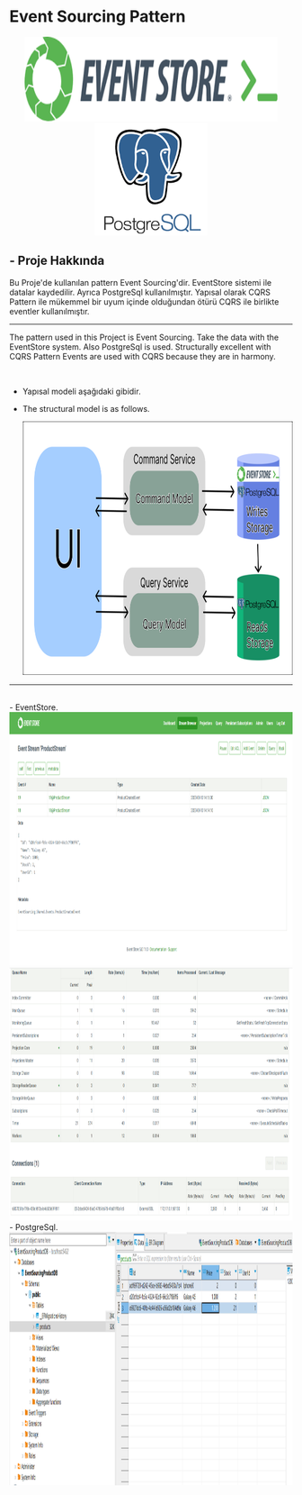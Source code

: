 # Event Sourcing Pattern

<p align="center">
  <img width="450" height="150" src="https://github.com/alierguc1/SagaMicroservices/blob/EventSourcingPattern/EventSourcing.API/raw/evenstore_logo.png?raw=true">
  <br/>
  <img width="200" height="200" src="https://github.com/alierguc1/SagaMicroservices/blob/SagaChoreographyPattern/raw/postgresql.png?raw=true">
</p>

## - Proje Hakkında
Bu Proje'de kullanılan pattern Event Sourcing'dir. EventStore sistemi ile datalar kaydedilir. Ayrıca PostgreSql kullanılmıştır. Yapısal olarak CQRS Pattern ile mükemmel
bir uyum içinde olduğundan ötürü CQRS ile birlikte eventler kullanılmıştır.
<hr/>
The pattern used in this Project is Event Sourcing. Take the data with the EventStore system. Also PostgreSql is used. Structurally excellent with CQRS Pattern
Events are used with CQRS because they are in harmony.<p align="center">
<br/>
  
- Yapısal modeli aşağıdaki gibidir.

- The structural model is as follows.

  <img width="900" height="450" src="https://github.com/alierguc1/SagaMicroservices/blob/EventSourcingPattern/EventSourcing.API/raw/diagrams.png?raw=true">
</p>

<hr/>
<br/>
- EventStore.
<br/>
<img width="900" height="450" src="https://github.com/alierguc1/SagaMicroservices/blob/EventSourcingPattern/EventSourcing.API/raw/eventstore_1.PNG?raw=true">
<img width="900" height="450" src="https://github.com/alierguc1/SagaMicroservices/blob/EventSourcingPattern/EventSourcing.API/raw/eventstore_2.PNG?raw=true">

<br/>
- PostgreSql.
<br/>
<img width="900" height="450" src="https://github.com/alierguc1/SagaMicroservices/blob/EventSourcingPattern/EventSourcing.API/raw/postgresql.PNG?raw=true">

